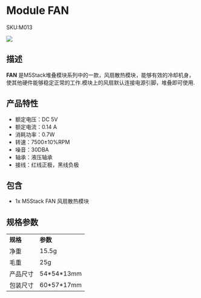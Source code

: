 # Module FAN

<el-tag effect="plain">SKU:M013</el-tag>

<div class="product_pic"><img src="assets/img/product_pics/module/module_FAN.webp"></div>

## 描述

**FAN** 是M5Stack堆叠模块系列中的一款，风扇散热模块，能够有效的冷却机身，使其他硬件能够稳定正常的工作.模块上的风扇默认连接电源引脚，堆叠即可使用.

## 产品特性

-  额定电压：DC 5V
-  额定电流：0.14 A
-  消耗功率：0.7W
-  转速：7500±10%RPM
-  噪音：30DBA
-  轴承：液压轴承
-  接线：红线正极，黑线负极

## 包含

-  1x M5Stack FAN 风扇散热模块

## 规格参数

<table>
   <tr style="font-weight:bold">
      <td>规格</td>
      <td>参数</td>
   </tr>
   <tr>
      <td>净重</td>
      <td>15.5g</td>
   </tr>
   <tr>
      <td>毛重</td>
      <td>25g</td>
   </tr>
   <tr>
      <td>产品尺寸</td>
      <td>54*54*13mm</td>
   </tr>
   <tr>
      <td>包装尺寸</td>
      <td>60*57*17mm</td>
   </tr>
 </table>

<script>

   var purchase_link = 'https://m5stack.com/collections/m5-module/products/step-motor-module-adapter-fan-module';

   anchor_search(purchase_link);
   scrollFunc();

</script>